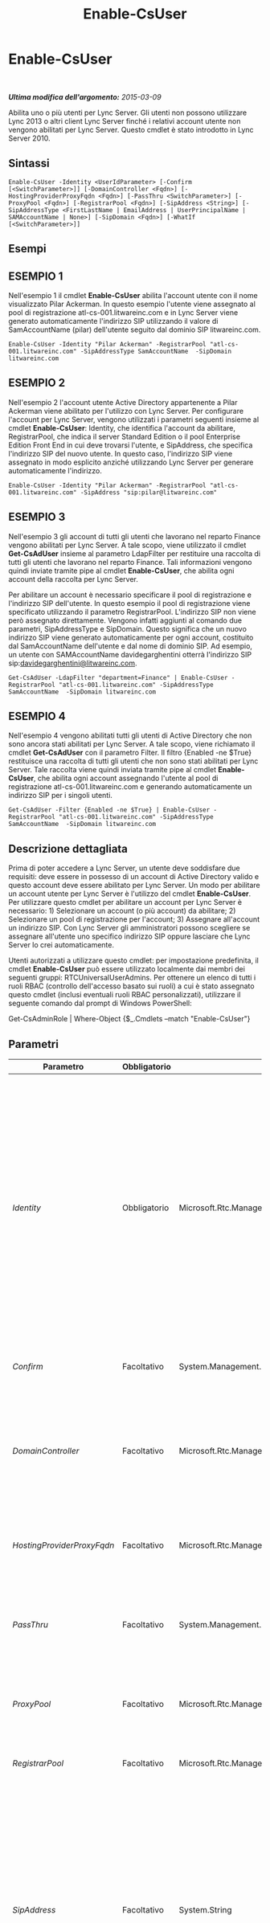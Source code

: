 ﻿---
title: Enable-CsUser
TOCTitle: Enable-CsUser
ms:assetid: 8ceed97b-e802-4844-b509-c6ca9619ec55
ms:mtpsurl: https://technet.microsoft.com/it-it/library/Gg398711(v=OCS.15)
ms:contentKeyID: 49301262
ms.date: 08/24/2015
mtps_version: v=OCS.15
ms.translationtype: HT
---

# Enable-CsUser

 

_**Ultima modifica dell'argomento:** 2015-03-09_

Abilita uno o più utenti per Lync Server. Gli utenti non possono utilizzare Lync 2013 o altri client Lync Server finché i relativi account utente non vengono abilitati per Lync Server. Questo cmdlet è stato introdotto in Lync Server 2010.

## Sintassi

    Enable-CsUser -Identity <UserIdParameter> [-Confirm [<SwitchParameter>]] [-DomainController <Fqdn>] [-HostingProviderProxyFqdn <Fqdn>] [-PassThru <SwitchParameter>] [-ProxyPool <Fqdn>] [-RegistrarPool <Fqdn>] [-SipAddress <String>] [-SipAddressType <FirstLastName | EmailAddress | UserPrincipalName | SAMAccountName | None>] [-SipDomain <Fqdn>] [-WhatIf [<SwitchParameter>]]

## Esempi

## ESEMPIO 1

Nell'esempio 1 il cmdlet **Enable-CsUser** abilita l'account utente con il nome visualizzato Pilar Ackerman. In questo esempio l'utente viene assegnato al pool di registrazione atl-cs-001.litwareinc.com e in Lync Server viene generato automaticamente l'indirizzo SIP utilizzando il valore di SamAccountName (pilar) dell'utente seguito dal dominio SIP litwareinc.com.

    Enable-CsUser -Identity "Pilar Ackerman" -RegistrarPool "atl-cs-001.litwareinc.com" -SipAddressType SamAccountName  -SipDomain litwareinc.com

## ESEMPIO 2

Nell'esempio 2 l'account utente Active Directory appartenente a Pilar Ackerman viene abilitato per l'utilizzo con Lync Server. Per configurare l'account per Lync Server, vengono utilizzati i parametri seguenti insieme al cmdlet **Enable-CsUser**: Identity, che identifica l'account da abilitare, RegistrarPool, che indica il server Standard Edition o il pool Enterprise Edition Front End in cui deve trovarsi l'utente, e SipAddress, che specifica l'indirizzo SIP del nuovo utente. In questo caso, l'indirizzo SIP viene assegnato in modo esplicito anziché utilizzando Lync Server per generare automaticamente l'indirizzo.

    Enable-CsUser -Identity "Pilar Ackerman" -RegistrarPool "atl-cs-001.litwareinc.com" -SipAddress "sip:pilar@litwareinc.com"

## ESEMPIO 3

Nell'esempio 3 gli account di tutti gli utenti che lavorano nel reparto Finance vengono abilitati per Lync Server. A tale scopo, viene utilizzato il cmdlet **Get-CsAdUser** insieme al parametro LdapFilter per restituire una raccolta di tutti gli utenti che lavorano nel reparto Finance. Tali informazioni vengono quindi inviate tramite pipe al cmdlet **Enable-CsUser**, che abilita ogni account della raccolta per Lync Server.

Per abilitare un account è necessario specificare il pool di registrazione e l'indirizzo SIP dell'utente. In questo esempio il pool di registrazione viene specificato utilizzando il parametro RegistrarPool. L'indirizzo SIP non viene però assegnato direttamente. Vengono infatti aggiunti al comando due parametri, SipAddressType e SipDomain. Questo significa che un nuovo indirizzo SIP viene generato automaticamente per ogni account, costituito dal SamAccountName dell'utente e dal nome di dominio SIP. Ad esempio, un utente con SAMAccountName davidegarghentini otterrà l'indirizzo SIP sip:davidegarghentini@litwareinc.com.

    Get-CsAdUser -LdapFilter "department=Finance" | Enable-CsUser -RegistrarPool "atl-cs-001.litwareinc.com" -SipAddressType SamAccountName  -SipDomain litwareinc.com

## ESEMPIO 4

Nell'esempio 4 vengono abilitati tutti gli utenti di Active Directory che non sono ancora stati abilitati per Lync Server. A tale scopo, viene richiamato il cmdlet **Get-CsAdUser** con il parametro Filter. Il filtro {Enabled -ne $True} restituisce una raccolta di tutti gli utenti che non sono stati abilitati per Lync Server. Tale raccolta viene quindi inviata tramite pipe al cmdlet **Enable-CsUser**, che abilita ogni account assegnando l'utente al pool di registrazione atl-cs-001.litwareinc.com e generando automaticamente un indirizzo SIP per i singoli utenti.

    Get-CsAdUser -Filter {Enabled -ne $True} | Enable-CsUser -RegistrarPool "atl-cs-001.litwareinc.com" -SipAddressType SamAccountName  -SipDomain litwareinc.com

## Descrizione dettagliata

Prima di poter accedere a Lync Server, un utente deve soddisfare due requisiti: deve essere in possesso di un account di Active Directory valido e questo account deve essere abilitato per Lync Server. Un modo per abilitare un account utente per Lync Server è l'utilizzo del cmdlet **Enable-CsUser**. Per utilizzare questo cmdlet per abilitare un account per Lync Server è necessario: 1) Selezionare un account (o più account) da abilitare; 2) Selezionare un pool di registrazione per l'account; 3) Assegnare all'account un indirizzo SIP. Con Lync Server gli amministratori possono scegliere se assegnare all'utente uno specifico indirizzo SIP oppure lasciare che Lync Server lo crei automaticamente.

Utenti autorizzati a utilizzare questo cmdlet: per impostazione predefinita, il cmdlet **Enable-CsUser** può essere utilizzato localmente dai membri dei seguenti gruppi: RTCUniversalUserAdmins. Per ottenere un elenco di tutti i ruoli RBAC (controllo dell'accesso basato sui ruoli) a cui è stato assegnato questo cmdlet (inclusi eventuali ruoli RBAC personalizzati), utilizzare il seguente comando dal prompt di Windows PowerShell:

Get-CsAdminRole | Where-Object {$\_.Cmdlets –match "Enable-CsUser"}

## Parametri


<table>
<colgroup>
<col style="width: 25%" />
<col style="width: 25%" />
<col style="width: 25%" />
<col style="width: 25%" />
</colgroup>
<thead>
<tr class="header">
<th>Parametro</th>
<th>Obbligatorio</th>
<th>Tipo</th>
<th>Descrizione</th>
</tr>
</thead>
<tbody>
<tr class="odd">
<td><p><em>Identity</em></p></td>
<td><p>Obbligatorio</p></td>
<td><p>Microsoft.Rtc.Management.AD.UserIdParameter</p></td>
<td><p>Indica l'identità dell'account utente da abilitare per Lync Server. Le identità utente possono essere specificate con uno dei quattro formati riportati di seguito: 1) l'indirizzo SIP dell'utente; 2) il nome dell'entità utente (UPN); 3) il nome del dominio e il nome di accesso dell'utente nel formato dominio\accesso (ad esempio, litwareinc\davidegarghentini); 4) il nome visualizzato Active Directory dell'utente (ad esempio, Davide Garghentini). È anche possibile fare riferimento a un account utente utilizzando il nome distinto Active Directory dell'utente.</p>
<p>È possibile utilizzare il carattere jolly asterisco (*) quando si utilizza il nome visualizzato come identità utente. Ad esempio, il parametro Identity &quot;* Smith&quot; restituirà tutti gli utenti con un nome visualizzato che termina con il valore di stringa &quot; Smith&quot;.</p></td>
</tr>
<tr class="even">
<td><p><em>Confirm</em></p></td>
<td><p>Facoltativo</p></td>
<td><p>System.Management.Automation.SwitchParameter</p></td>
<td><p>Viene visualizzata una richiesta di conferma prima di eseguire il comando.</p></td>
</tr>
<tr class="odd">
<td><p><em>DomainController</em></p></td>
<td><p>Facoltativo</p></td>
<td><p>Microsoft.Rtc.Management.Deploy.Fqdn</p></td>
<td><p>Consente di eseguire la connessione al controller di dominio specificato per abilitare un account utente. Per la connessione a un controller di dominio specifico, includere il parametro DomainController seguito dal nome computer (ad esempio, atl-cs-001) o dal nome di dominio completo (FQDN) (ad esempio, atl-cs-001.litwareinc.com).</p></td>
</tr>
<tr class="even">
<td><p><em>HostingProviderProxyFqdn</em></p></td>
<td><p>Facoltativo</p></td>
<td><p>Microsoft.Rtc.Management.Deploy.Fqdn</p></td>
<td><p>Questo parametro viene utilizzato solo per Lync Online. Non deve essere utilizzato con un'implementazione locale di Lync Server.</p></td>
</tr>
<tr class="odd">
<td><p><em>PassThru</em></p></td>
<td><p>Facoltativo</p></td>
<td><p>System.Management.Automation.SwitchParameter</p></td>
<td><p>Consente di specificare attraverso la pipeline un oggetto utente che rappresenta l'account utente che si sta abilitando per Lync Server. Per impostazione predefinita, il cmdlet <strong>Enable-CsUser</strong> non fornisce alcun oggetto attraverso la pipeline.</p></td>
</tr>
<tr class="even">
<td><p><em>ProxyPool</em></p></td>
<td><p>Facoltativo</p></td>
<td><p>Microsoft.Rtc.Management.Deploy.Fqdn</p></td>
<td><p>Questo parametro viene utilizzato solo per Lync Online. Non deve essere utilizzato con un'implementazione locale di Lync Server.</p></td>
</tr>
<tr class="odd">
<td><p><em>RegistrarPool</em></p></td>
<td><p>Facoltativo</p></td>
<td><p>Microsoft.Rtc.Management.Deploy.Fqdn</p></td>
<td><p>Indica il pool di registrazione in cui sarà inserito l'account Lync Server dell'utente.</p></td>
</tr>
<tr class="even">
<td><p><em>SipAddress</em></p></td>
<td><p>Facoltativo</p></td>
<td><p>System.String</p></td>
<td><p>Consente di assegnare all'utente uno specifico indirizzo SIP. Quando si specifica l'indirizzo SIP, è necessario farlo precedere da &quot;sip:&quot;. In pratica, il valore fornito al parametro SipAddress deve essere simile al seguente:</p>
<p>sip:davidegarghentini@litwareinc.com</p>
<p>Il parametro SipAddress non deve essere utilizzato con il cmdlet SipAddressType per fare in modo che Lync Server generi automaticamente un indirizzo SIP per l'utente.</p>
<p>Il parametro The SipAddress non può essere utilizzato se vogliono abilitare più utenti nello stesso momento. Invece è possibile generare automaticamente gli indirizzi SIP per quegli utenti utilizzando il parametro SipAddressType.</p></td>
</tr>
<tr class="odd">
<td><p><em>SipAddressType</em></p></td>
<td><p>Facoltativo</p></td>
<td><p>Microsoft.Rtc.Management.AD.Cmdlets.AddressType</p></td>
<td><p>Indica a Lync Server di generare automaticamente un indirizzo SIP per il nuovo utente. Affinché Lync Server generi automaticamente l'indirizzo SIP, è necessario includere il parametro SipAddressType e utilizzare uno dei seguenti valori di parametro:</p>
<p>FirstLastName. L'indirizzo SIP corrisponde al nome dell'utente, seguito da un punto, dal cognome dell'utente e dal dominio SIP. Ad esempio, per l'utente Davide Garghentini l'indirizzo SIP diventa: Ken.Myer@litwareinc.com. Se si utilizza questo tipo di indirizzo è necessario includere anche il parametro SipDomain.</p>
<p>EmailAddress Come indirizzo SIP viene utilizzato l'indirizzo di posta elettronica dell'utente (definito in Active Directory).</p>
<p>UserPrincipalName. L'UPN dell'utente viene utilizzato come indirizzo SIP.</p>
<p>SamAccountName. L'indirizzo SIP corrisponde al SamAccountName (nome di accesso) dell'utente seguito dal dominio SIP. Ad esempio, per l'utente con SamAccountName kmyer l'indirizzo SIP diventa: kmyer@litwareinc.com. Se si utilizza questo tipo di indirizzo è necessario includere anche il parametro SipDomain.</p>
<p>Il parametro SipAddressType non è richiesto se si utilizza il parametro SIPAddress e si assegna esplicitamente all'utente un indirizzo SIP.</p></td>
</tr>
<tr class="even">
<td><p><em>SipDomain</em></p></td>
<td><p>Facoltativo</p></td>
<td><p>Microsoft.Rtc.Management.Deploy.Fqdn</p></td>
<td><p>Il dominio SIP per l'account utente in fase di abilitazione. Questo parametro è obbligatorio se si utilizza il parametro SIPAddressType per far sì che Lync Server generi automaticamente un indirizzo SIP per l'utente e se gli indirizzi SIP sono basati sul SamAccountName o sul nome e cognome dell'utente. Questo parametro non è necessario se l'indirizzo SIP viene basato sull'indirizzo di posta elettronica dell'utente o sull'UPN; dato che il nome del dominio è già incluso nei valori di questi attributi.</p></td>
</tr>
<tr class="odd">
<td><p><em>WhatIf</em></p></td>
<td><p>Facoltativo</p></td>
<td><p>System.Management.Automation.SwitchParameter</p></td>
<td><p>Descrive ciò che accadrebbe se si eseguisse il comando senza eseguirlo realmente.</p></td>
</tr>
</tbody>
</table>


## Tipi di input

Stringa oppure oggetto Microsoft.Rtc.Management.ADConnect.Schema.ADUser. Il cmdlet **Enable-CsUser** accetta gli input tramite pipeline dei valori stringa che rappresentano l'identità di un account utente abilitato per Lync Server. Il cmdlet accetta anche istanze di oggetti utente di Active Directory inviate tramite pipeline.

## Tipi restituiti

Nessuno. Il cmdlet **Enable-CsUser** non restituisce alcun oggetto o valore. Configura invece le istanze dell'oggetto Microsoft.Rtc.Management.ADConnect.Schema.ADUser.

## Vedere anche

#### Ulteriori risorse

[Disable-CsUser](disable-csuser.md)  
[Get-CsUser](get-csuser.md)

